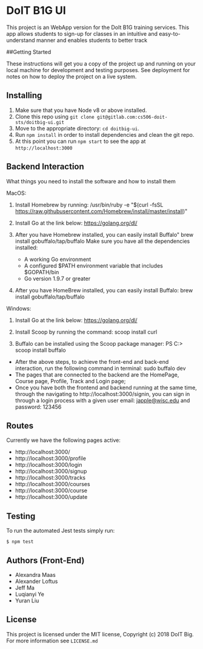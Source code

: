 # DoIT B1G UI <br />

This project is an  WebApp version for the DoIt B1G training services. This app allows students to sign-up for classes in an intuitive and easy-to-understand manner and enables students to better track 

##Getting Started 

These instructions will get you a copy of the project up and running on your local machine for development and testing purposes. See deployment for notes on how to deploy the project on a live system.

## Installing

1.  Make sure that you have Node v8 or above installed.
2.  Clone this repo using `git clone git@gitlab.com:cs506-doit-sts/doitbig-ui.git`
3.  Move to the appropriate directory: `cd doitbig-ui`.<br />
4.  Run `npm install` in order to install dependencies and clean the git repo.<br />
5.  At this point you can run `npm start` to see the app at `http://localhost:3000`


## Backend Interaction 

What things you need to install the software and how to install them 

MacOS:

1. Install Homebrew by running:
    /usr/bin/ruby -e "$(curl -fsSL https://raw.githubusercontent.com/Homebrew/install/master/install)"

2. Install Go at the link below:
    https://golang.org/dl/

3. After you have Homebrew installed, you can easily install Buffalo"
    brew install gobuffalo/tap/buffalo
    Make sure you have all the dependencies installed:
    - A working Go environment 
    - A configured $PATH environment variable that includes $GOPATH/bin
    - Go version 1.9.7 or greater

4. After you have HomeBrew installed, you can easily install Buffalo:
    brew install gobuffalo/tap/buffalo

Windows:

1. Install Go at the link below:
    https://golang.org/dl/

2. Install Scoop by running the command:
    scoop install curl

3. Buffalo can be installed using the Scoop package manager:
    PS C:\> scoop install buffalo

- After the above steps, to achieve the front-end and back-end interaction, run the following command in terminal:
    sudo buffalo dev
- The pages that are connected to the backend are the HomePage, Course page, Profile, Track and Login page;
- Once you have both the frontend and backend running at the same time, through the navigating to http://localhost:3000/signin, you can sign in through a login process with a given user email: japple@wisc.edu and password: 123456

## Routes

Currently we have the following pages active:
- http://localhost:3000/
- http://localhost:3000/profile
- http://localhost:3000/login
- http://localhost:3000/signup
- http://localhost:3000/tracks
- http://localhost:3000/courses
- http://localhost:3000/course
- http://localhost:3000/update

## Testing

To run the automated Jest tests simply run: 

    $ npm test

## Authors (Front-End)

-  Alexandra Maas
-  Alexander Loftus
-  Jeff Ma
-  Luqianyi Ye
-  Yuran Liu

## License

This project is licensed under the MIT license, Copyright (c) 2018 DoIT Big. For more information see `LICENSE.md`